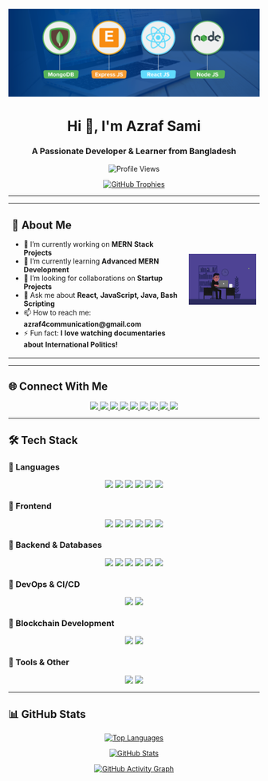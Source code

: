 <!-- Header with a banner -->
<p align="center">
  <a href="https://github.com/Sk-Azraf-Sami">
    <img src="https://github.com/Sk-Azraf-Sami/Azraf-Sami/blob/main/mern-stack.png" alt="MasterHead">
  </a>
</p>

<h1 align="center">Hi 👋, I'm Azraf Sami</h1>
<h3 align="center">A Passionate Developer & Learner from Bangladesh</h3>

<!-- Profile Views -->
<p align="center">
  <img src="https://komarev.com/ghpvc/?username=sk-azraf-sami&label=Profile%20Views&color=blueviolet&style=flat" alt="Profile Views">
</p>

<!-- GitHub Trophy -->
<p align="center">
  <a href="https://github.com/ryo-ma/github-profile-trophy">
    <img src="https://github-profile-trophy.vercel.app/?username=sk-azraf-sami&theme=tokyonight&no-frame=true&no-bg=true&title=-Reviews" alt="GitHub Trophies">
  </a>
</p>

---

<table>
  <tr>
    <td>
      <h2>🚀 About Me</h2>
      <ul>
        <li>🔭 I’m currently working on <strong>MERN Stack Projects</strong></li>
        <li>🌱 I’m currently learning <strong>Advanced MERN Development</strong></li>
        <li>🤝 I’m looking for collaborations on <strong>Startup Projects</strong></li>
        <li>💬 Ask me about <strong>React, JavaScript, Java, Bash Scripting</strong></li>
        <li>📫 How to reach me: <strong>azraf4communication@gmail.com</strong></li>
        <li>⚡ Fun fact: <strong>I love watching documentaries about International Politics!</strong></li>
      </ul>
    </td>
    <td>
      <img src="https://github.com/Sk-Azraf-Sami/Azraf-Sami/blob/main/test.gif" alt="Coding" width="400">
    </td>
  </tr>
</table>

---

## 🌐 Connect With Me  

<p align="center">
  <a href="https://codepen.io/azrafsami" target="_blank">
    <img src="https://img.shields.io/badge/CodePen-%2314171A.svg?style=for-the-badge&logo=codepen&logoColor=white">
  </a>
  <a href="https://bn.quora.com/profile/Azraf-Sami-1" target="_blank">
    <img src="https://img.shields.io/badge/Quora-%23B92B27.svg?style=for-the-badge&logo=quora&logoColor=white">
  </a>
  <a href="https://linkedin.com/in/sk-azraf-sami" target="_blank">
    <img src="https://img.shields.io/badge/LinkedIn-%230077B5.svg?style=for-the-badge&logo=linkedin&logoColor=white">
  </a>
  <a href="https://stackoverflow.com/users/azraf-sami" target="_blank">
    <img src="https://img.shields.io/badge/Stack%20Overflow-%23FE7A16.svg?style=for-the-badge&logo=stack-overflow&logoColor=white">
  </a>
  <a href="https://medium.com/@sk.azraf7026" target="_blank">
    <img src="https://img.shields.io/badge/Medium-%2312100E.svg?style=for-the-badge&logo=medium&logoColor=white">
  </a>
  <a href="https://www.codechef.com/users/azraf" target="_blank">
    <img src="https://img.shields.io/badge/CodeChef-%23D83B01.svg?style=for-the-badge&logo=codechef&logoColor=white">
  </a>
  <a href="https://www.hackerrank.com/azraf_sami" target="_blank">
    <img src="https://img.shields.io/badge/HackerRank-%2329B73F.svg?style=for-the-badge&logo=hackerrank&logoColor=white">
  </a>
  <a href="https://www.leetcode.com/sami_azraf" target="_blank">
    <img src="https://img.shields.io/badge/LeetCode-%23FFA116.svg?style=for-the-badge&logo=leetcode&logoColor=white">
  </a>
  <a href="https://auth.geeksforgeeks.org/user/user/skazra112p" target="_blank">
    <img src="https://img.shields.io/badge/GeeksforGeeks-%2323CC1A.svg?style=for-the-badge&logo=geeksforgeeks&logoColor=white">
  </a>
</p>

---

## 🛠️ Tech Stack  

### 🔹 Languages  
<p align="center">
  <img src="https://img.shields.io/badge/C-%2300599C.svg?style=for-the-badge&logo=c&logoColor=white">
  <img src="https://img.shields.io/badge/C++-%2300599C.svg?style=for-the-badge&logo=c%2B%2B&logoColor=white">
  <img src="https://img.shields.io/badge/Java-%23ED8B00.svg?style=for-the-badge&logo=openjdk&logoColor=white">
  <img src="https://img.shields.io/badge/JavaScript-%23F7DF1E.svg?style=for-the-badge&logo=javascript&logoColor=black">
  <img src="https://img.shields.io/badge/Python-%233776AB.svg?style=for-the-badge&logo=python&logoColor=white">
  <img src="https://img.shields.io/badge/Solidity-%23363636.svg?style=for-the-badge&logo=solidity&logoColor=white">
</p>

### 🔹 Frontend  
<p align="center">
  <img src="https://img.shields.io/badge/React-%2361DAFB.svg?style=for-the-badge&logo=react&logoColor=black">
  <img src="https://img.shields.io/badge/Next.js-%23000000.svg?style=for-the-badge&logo=nextdotjs&logoColor=white">
  <img src="https://img.shields.io/badge/Tailwind_CSS-%2338B2AC.svg?style=for-the-badge&logo=tailwind-css&logoColor=white">
  <img src="https://img.shields.io/badge/Bootstrap-%237952B3.svg?style=for-the-badge&logo=bootstrap&logoColor=white">
  <img src="https://img.shields.io/badge/HTML5-%23E34F26.svg?style=for-the-badge&logo=html5&logoColor=white">
  <img src="https://img.shields.io/badge/CSS3-%231572B6.svg?style=for-the-badge&logo=css3&logoColor=white">
</p>

### 🔹 Backend & Databases  
<p align="center">
  <img src="https://img.shields.io/badge/Node.js-%23339933.svg?style=for-the-badge&logo=node.js&logoColor=white">
  <img src="https://img.shields.io/badge/Express.js-%23000000.svg?style=for-the-badge&logo=express&logoColor=white">
  <img src="https://img.shields.io/badge/MongoDB-%2347A248.svg?style=for-the-badge&logo=mongodb&logoColor=white">
  <img src="https://img.shields.io/badge/Firebase-%23FFCA28.svg?style=for-the-badge&logo=firebase&logoColor=black">
  <img src="https://img.shields.io/badge/MySQL-%234479A1.svg?style=for-the-badge&logo=mysql&logoColor=white">
  <img src="https://img.shields.io/badge/PostgreSQL-%23316192.svg?style=for-the-badge&logo=postgresql&logoColor=white">
</p>

### 🔹 DevOps & CI/CD  
<p align="center">
  <img src="https://img.shields.io/badge/Git-%23F05032.svg?style=for-the-badge&logo=git&logoColor=white">
  <img src="https://img.shields.io/badge/GitLab%20CI/CD-%23FC6D26.svg?style=for-the-badge&logo=gitlab&logoColor=white">
</p>

### 🔹 Blockchain Development  
<p align="center">
  <img src="https://img.shields.io/badge/Hardhat-%23FFCC00.svg?style=for-the-badge&logo=ethereum&logoColor=black">
  <img src="https://img.shields.io/badge/Brownie-%23663399.svg?style=for-the-badge&logo=ethereum&logoColor=white">
</p>

### 🔹 Tools & Other  
<p align="center">
  <img src="https://img.shields.io/badge/Linux-%23FCC624.svg?style=for-the-badge&logo=linux&logoColor=black">
  <img src="https://img.shields.io/badge/Bash-%234EAA25.svg?style=for-the-badge&logo=gnu-bash&logoColor=white">
</p>

---

## 📊 GitHub Stats  
<p align="center">
  <a href="https://github.com/anuraghazra/github-readme-stats">
    <img src="https://github-readme-stats.vercel.app/api/top-langs/?username=sk-azraf-sami&layout=compact&theme=tokyonight&hide_title=true&border_radius=10" alt="Top Languages">
  </a>
</p>

<p align="center">
  <a href="https://github.com/anuraghazra/github-readme-stats">
    <img src="https://github-readme-stats.vercel.app/api?username=sk-azraf-sami&show_icons=true&theme=tokyonight&hide_title=true&count_private=true&hide=prs&border_radius=10" alt="GitHub Stats">
  </a>
</p>


<p align="center">
  <a href="https://github.com/ashutosh00710/github-readme-activity-graph">
    <img src="https://activity-graph.herokuapp.com/graph?username=sk-azraf-sami&theme=tokyonight&hide_border=true" alt="GitHub Activity Graph">
  </a>
</p>
